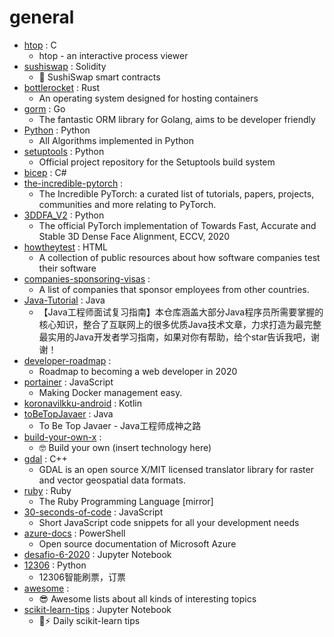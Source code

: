 # general
- [htop](https://github.com/htop-dev/htop) : C
  - htop - an interactive process viewer
- [sushiswap](https://github.com/sushiswap/sushiswap) : Solidity
  - 🍣 SushiSwap smart contracts
- [bottlerocket](https://github.com/bottlerocket-os/bottlerocket) : Rust
  - An operating system designed for hosting containers
- [gorm](https://github.com/go-gorm/gorm) : Go
  - The fantastic ORM library for Golang, aims to be developer friendly
- [Python](https://github.com/TheAlgorithms/Python) : Python
  - All Algorithms implemented in Python
- [setuptools](https://github.com/pypa/setuptools) : Python
  - Official project repository for the Setuptools build system
- [bicep](https://github.com/Azure/bicep) : C#
- [the-incredible-pytorch](https://github.com/ritchieng/the-incredible-pytorch) : 
  - The Incredible PyTorch: a curated list of tutorials, papers, projects, communities and more relating to PyTorch.
- [3DDFA_V2](https://github.com/cleardusk/3DDFA_V2) : Python
  - The official PyTorch implementation of Towards Fast, Accurate and Stable 3D Dense Face Alignment, ECCV, 2020
- [howtheytest](https://github.com/abhivaikar/howtheytest) : HTML
  - A collection of public resources about how software companies test their software
- [companies-sponsoring-visas](https://github.com/shubheksha/companies-sponsoring-visas) : 
  - A list of companies that sponsor employees from other countries.
- [Java-Tutorial](https://github.com/h2pl/Java-Tutorial) : Java
  - 【Java工程师面试复习指南】本仓库涵盖大部分Java程序员所需要掌握的核心知识，整合了互联网上的很多优质Java技术文章，力求打造为最完整最实用的Java开发者学习指南，如果对你有帮助，给个star告诉我吧，谢谢！
- [developer-roadmap](https://github.com/kamranahmedse/developer-roadmap) : 
  - Roadmap to becoming a web developer in 2020
- [portainer](https://github.com/portainer/portainer) : JavaScript
  - Making Docker management easy.
- [koronavilkku-android](https://github.com/THLfi/koronavilkku-android) : Kotlin
- [toBeTopJavaer](https://github.com/hollischuang/toBeTopJavaer) : Java
  - To Be Top Javaer - Java工程师成神之路
- [build-your-own-x](https://github.com/danistefanovic/build-your-own-x) : 
  - 🤓 Build your own (insert technology here)
- [gdal](https://github.com/OSGeo/gdal) : C++
  - GDAL is an open source X/MIT licensed translator library for raster and vector geospatial data formats.
- [ruby](https://github.com/ruby/ruby) : Ruby
  - The Ruby Programming Language [mirror]
- [30-seconds-of-code](https://github.com/30-seconds/30-seconds-of-code) : JavaScript
  - Short JavaScript code snippets for all your development needs
- [azure-docs](https://github.com/MicrosoftDocs/azure-docs) : PowerShell
  - Open source documentation of Microsoft Azure
- [desafio-6-2020](https://github.com/maratonadev-br/desafio-6-2020) : Jupyter Notebook
- [12306](https://github.com/testerSunshine/12306) : Python
  - 12306智能刷票，订票
- [awesome](https://github.com/sindresorhus/awesome) : 
  - 😎 Awesome lists about all kinds of interesting topics
- [scikit-learn-tips](https://github.com/justmarkham/scikit-learn-tips) : Jupyter Notebook
  - 🤖⚡ Daily scikit-learn tips
